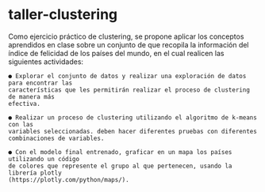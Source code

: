 # taller-clustering
Como ejercicio práctico de clustering, se propone aplicar los conceptos aprendidos en clase
sobre un conjunto de que recopila la información del índice de felicidad de los países del
mundo, en el cual realicen las siguientes actividades:

    ● Explorar el conjunto de datos y realizar una exploración de datos para encontrar las
    características que les permitirán realizar el proceso de clustering de manera más
    efectiva.
    
    ● Realizar un proceso de clustering utilizando el algoritmo de k-means con las
    variables seleccionadas. deben hacer diferentes pruebas con diferentes
    combinaciones de variables.
    
    ● Con el modelo final entrenado, graficar en un mapa los países utilizando un código
    de colores que represente el grupo al que pertenecen, usando la librería plotly
    (https://plotly.com/python/maps/).
